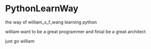 # PythonLearnWay
the way of william_x_f_wang learning python

william want to be a great programmer and finial be a great architect

just go william